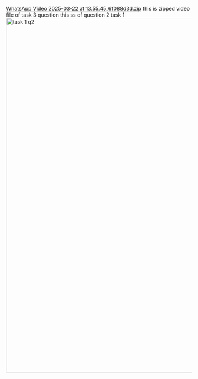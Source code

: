 [WhatsApp Video 2025-03-22 at 13.55.45_6f088d3d.zip](https://github.com/user-attachments/files/19405542/WhatsApp.Video.2025-03-22.at.13.55.45_6f088d3d.zip)
this is zipped video file of task 3 question
this ss of question 2 task 1
<img width="960" alt="task 1 q2" src="https://github.com/user-attachments/assets/772bfc51-149c-4b23-8cfa-b8831546fcfe" />
